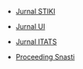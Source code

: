* [Jurnal STIKI](http://jurnal.stiki.ac.id/index.php/smatika1/article/view/3)

* [Jurnal UI](http://jiki.cs.ui.ac.id/index.php/jiki/article/download/197/114)

* [Jurnal ITATS](http://jurnal.itats.ac.id/grammatical-evolution-untuk-ekstraksi-fitur-dengan-pengukuran-multi-fitness/)

* [Proceeding Snasti](https://github.com/goFrendiAsgard/myresearch/blob/master/snasti.pdf)
